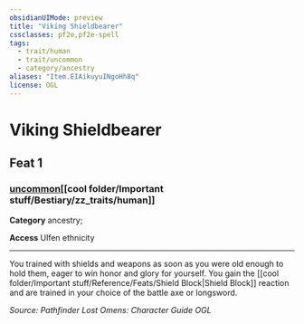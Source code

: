 ```yaml
---
obsidianUIMode: preview
title: "Viking Shieldbearer"
cssclasses: pf2e,pf2e-spell
tags:
  - trait/human
  - trait/uncommon
  - category/ancestry
aliases: "Item.EIAikuyuINgoHh8q"
license: OGL
---
```

# Viking Shieldbearer
## Feat 1
### [uncommon](cool%20folder/Important%20stuff/Bestiary/zz_traits/uncommon.md "Uncommon Rarity Trait")[[cool folder/Important stuff/Bestiary/zz_traits/human]]

**Category** ancestry; 




**Access** Ulfen ethnicity

* * *

You trained with shields and weapons as soon as you were old enough to hold them, eager to win honor and glory for yourself. You gain the [[cool folder/Important stuff/Reference/Feats/Shield Block|Shield Block]] reaction and are trained in your choice of the battle axe or longsword.

*Source: Pathfinder Lost Omens: Character Guide*
*OGL*